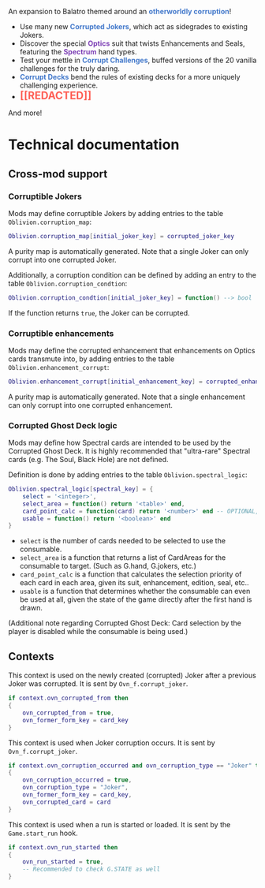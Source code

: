 An expansion to Balatro themed around an <span style="color:#4379cb">**otherworldly corruption**</span>!
* Use many new <span style="color:#4379cb">**Corrupted Jokers**</span>, which act as sidegrades to existing Jokers.
* Discover the special <span style="color:#7E41B6">**Optics**</span> suit that twists Enhancements and Seals, featuring the <span style="color:#7E41B6">**Spectrum**</span> hand types.
* Test your mettle in <span style="color:#4379cb">**Corrupt Challenges**</span>, buffed versions of the 20 vanilla challenges for the truly daring.
* <span style="color:#4379cb">**Corrupt Decks**</span> bend the rules of existing decks for a more uniquely challenging experience.
* <span style="font-size:1.5em; color:#FE5F55">**[[REDACTED]]**</span>

And more!

# Technical documentation
## Cross-mod support
### Corruptible Jokers
Mods may define corruptible Jokers by adding entries to the table `Oblivion.corruption_map`:

```lua
Oblivion.corruption_map[initial_joker_key] = corrupted_joker_key
```

A purity map is automatically generated. Note that a single Joker can only corrupt into one corrupted Joker.

Additionally, a corruption condition can be defined by adding an entry to the table `Oblivion.corruption_condtion`:

```lua
Oblivion.corruption_condtion[initial_joker_key] = function() --> bool
```

If the function returns `true`, the Joker can be corrupted.

### Corruptible enhancements
Mods may define the corrupted enhancement that enhancements on Optics cards transmute into, by adding entries to the table `Oblivion.enhancement_corrupt`:

```lua
Oblivion.enhancement_corrupt[initial_enhancement_key] = corrupted_enhancement_key
```

A purity map is automatically generated. Note that a single enhancement can only corrupt into one corrupted enhancement.

### Corrupted Ghost Deck logic
Mods may define how Spectral cards are intended to be used by the Corrupted Ghost Deck. It is highly recommended that "ultra-rare" Spectral cards (e.g. The Soul, Black Hole) are not defined.

Definition is done by adding entries to the table `Oblivion.spectral_logic`:
```lua
Oblivion.spectral_logic[spectral_key] = {
    select = '<integer>',
    select_area = function() return '<table>' end,
    card_point_calc = function(card) return '<number>' end -- OPTIONAL,
    usable = function() return '<boolean>' end
}
```
* `select` is the number of cards needed to be selected to use the consumable.
* `select_area` is a function that returns a list of CardAreas for the consumable to target. (Such as G.hand, G.jokers, etc.)
* `card_point_calc` is a function that calculates the selection priority of each card in each area, given its suit, enhancement, edition, seal, etc..
* `usable` is a function that determines whether the consumable can even be used at all, given the state of the game directly after the first hand is drawn.

(Additional note regarding Corrupted Ghost Deck: Card selection by the player is disabled while the consumable is being used.)

## Contexts
This context is used on the newly created (corrupted) Joker after a previous Joker was corrupted. It is sent by `Ovn_f.corrupt_joker`.
```lua
if context.ovn_corrupted_from then
{
    ovn_corrupted_from = true,
    ovn_former_form_key = card_key
}
```

This context is used when Joker corruption occurs. It is sent by `Ovn_f.corrupt_joker`.
```lua
if context.ovn_corruption_occurred and ovn_corruption_type == "Joker" then
{
    ovn_corruption_occurred = true,
    ovn_corruption_type = "Joker",
    ovn_former_form_key = card_key,
    ovn_corrupted_card = card
}
```

This context is used when a run is started or loaded. It is sent by the `Game.start_run` hook.
```lua
if context.ovn_run_started then
{
    ovn_run_started = true,
    -- Recommended to check G.STATE as well
}
```